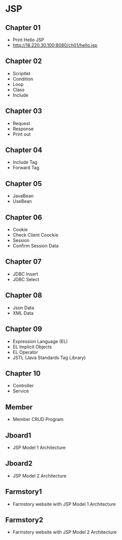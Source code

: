 # JSP

## Chapter 01
- Print Hello JSP
- http://18.220.30.100:8080/ch01/hello.jsp


## Chapter 02
- Scriptlet
- Condition
- Loop
- Class
- Include
## Chapter 03
- Request
- Response
- Print out
## Chapter 04
- Include Tag
- Forward Tag
## Chapter 05
- JavaBean
- UseBean
## Chapter 06
- Cookie
- Check Client Coockie
- Session
- Confirm Session Data
## Chapter 07
- JDBC Insert
- JDBC Select
## Chapter 08
- Json Data
- XML Data
## Chapter 09
- Expression Language (EL)
- EL Implicit Objects
- EL Operator
- JSTL (Java Standards Tag Library)
## Chapter 10
- Controller
- Service
## Member
- Member CRUD Program
## Jboard1
- JSP Model 1 Architecture
## Jboard2
- JSP Model 2 Architecture
## Farmstory1
- Farmstory website with JSP Model 1 Architecture
## Farmstory2
- Farmstory website with JSP Model 2 Architecture
